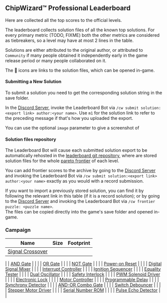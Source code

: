 ## ChipWizard™ Professional Leaderboard

Here are collected all the top scores to the official levels.

The leaderboard collects solution files of all the known top solutions.
For every primary metric (TODO, FIXME) both the other metrics are considered as tiebreakers,
so a level may have at most 2 lines in the table.

Solutions are either attributed to the original author, or attributed to `Community` if many people obtained it
independently early in the game release period or many people collaborated on it.

The 📄 icons are links to the solution files, which can be opened in-game.

#### Submitting a New Solution

To submit a solution you need to get the corresponding solution string in the save folder.

In the [Discord Server](https://discord.gg/98QNzdJ), invoke the Leaderboard Bot via `/cw submit solution:<export link> author:<your name>`.
Use `m1` for the solution link to refer to the preceding message if that's how you uploaded the export.

You can use the optional `image` parameter to give a screenshot of

#### Solution files repository

The Leaderboard Bot will cause each submitted solution export to be automatically rehosted
in the [leaderboard git repository](https://github.com/lastcallbbs-community-developers/chipwizard-leaderboard),
where are stored solution files for the whole [pareto frontier](https://en.wikipedia.org/wiki/Pareto_front) of each level.

You can add frontier scores to the archive by going to the [Discord Server](https://discord.gg/98QNzdJ)
and invoking the Leaderboard Bot via `/cw submit solution:<export link> author:<your name>` exactly as you would with a record submission.

If you want to import a previously stored solution, you can find it by following the relevant link in this table (if it is a record solution);
or by going to the [Discord Server](https://discord.gg/98QNzdJ) and invoking the Leaderboard Bot via `/cw frontier puzzle: <puzzle name>`.  
The files can be copied directly into the game's save folder and opened in-game.

### Campaign

| Name | Size | Footprint
| ---  | ---  | ---
| [Signal Crossover](https://zlbb.faendir.com/cw/PUZZLE_1_1) | |
|
| [AND Gate](https://zlbb.faendir.com/cw/PUZZLE_1_2) | |
|
| [OR Gate](https://zlbb.faendir.com/cw/PUZZLE_1_3) | |
|
| [NOT Gate](https://zlbb.faendir.com/cw/PUZZLE_1_4) | |
|
| [Power-on Reset](https://zlbb.faendir.com/cw/PUZZLE_1_5) | |
|
| [Digital Signal Mixer](https://zlbb.faendir.com/cw/PUZZLE_1_6) | |
|
| [Interrupt Controller](https://zlbb.faendir.com/cw/PUZZLE_1_7) | |
|
| [Ignition Sequencer](https://zlbb.faendir.com/cw/PUZZLE_2_1) | |
|
| [Equality Tester](https://zlbb.faendir.com/cw/PUZZLE_2_2) | |
|
| [Dual Oscillator](https://zlbb.faendir.com/cw/PUZZLE_2_3) | |
|
| [Safety Interlock](https://zlbb.faendir.com/cw/PUZZLE_2_4) | |
|
| [PWM Solenoid Driver](https://zlbb.faendir.com/cw/PUZZLE_2_5) | |
|
| [Electronic Lock](https://zlbb.faendir.com/cw/PUZZLE_2_6) | |
|
| [Motor Controller](https://zlbb.faendir.com/cw/PUZZLE_2_7) | |
|
| [Programmable Delay](https://zlbb.faendir.com/cw/PUZZLE_3_1) | |
|
| [Synchrony Detector](https://zlbb.faendir.com/cw/PUZZLE_3_2) | |
|
| [AND-OR Combo Gate](https://zlbb.faendir.com/cw/PUZZLE_3_3) | |
|
| [Switch Debouncer](https://zlbb.faendir.com/cw/PUZZLE_3_4) | |
|
| [Stepper Motor Driver](https://zlbb.faendir.com/cw/PUZZLE_3_5) | |
|
| [Serial Number ROM](https://zlbb.faendir.com/cw/PUZZLE_3_6) | |
|
| [Pulse Echo Detector](https://zlbb.faendir.com/cw/PUZZLE_3_7) | | 

